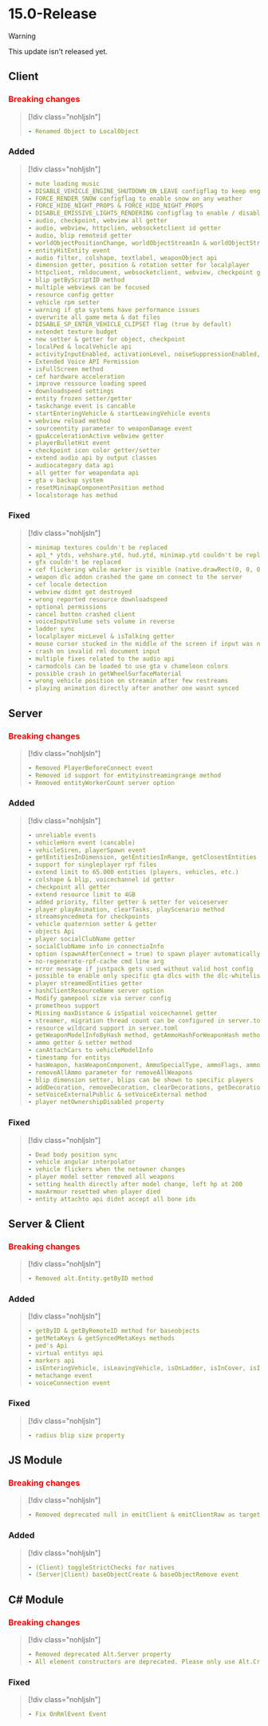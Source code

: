 # 15.0-Release

> [!WARNING]
> This update isn't released yet.

## Client

### <span style="color: red;">Breaking changes</span>

> [!div class="nohljsln"]
> ```yaml
> - Renamed Object to LocalObject
> ```

### Added

> [!div class="nohljsln"]
> ```yaml
> - mute loading music
> - DISABLE_VEHICLE_ENGINE_SHUTDOWN_ON_LEAVE configflag to keep engines on when leaving a vehicle
> - FORCE_RENDER_SNOW configflag to enable snow on any weather
> - FORCE_HIDE_NIGHT_PROPS & FORCE_HIDE_NIGHT_PROPS
> - DISABLE_EMISSIVE_LIGHTS_RENDERING configflag to enable / disable emissive lights
> - audio, checkpoint, webview all getter
> - audio, webview, httpclien, websocketclient id getter
> - audio, blip remoteid getter
> - worldObjectPositionChange, worldObjectStreamIn & worldObjectStreamOut event
> - entityHitEntity event
> - audio filter, colshape, textlabel, weaponObject api
> - dimension getter, position & rotation setter for localplayer
> - httpclient, rmldocument, websocketclient, webview, checkpoint getbyID method
> - blip getByScriptID method
> - multiple webviews can be focused
> - resource config getter
> - vehicle rpm setter
> - warning if gta systems have performance issues
> - overwrite all game meta & dat files
> - DISABLE_SP_ENTER_VEHICLE_CLIPSET flag (true by default)
> - extendet texture budget
> - new setter & getter for object, checkpoint
> - localPed & localVehicle api
> - activityInputEnabled, activationLevel, noiseSuppressionEnabled, toggleInput methods
> - Extended Voice API Permission
> - isFullScreen method
> - cef hardware acceleration
> - improve ressource loading speed
> - downloadspeed settings
> - entity frozen setter/getter
> - taskchange event is cancable
> - startEnteringVehicle & startLeavingVehicle events
> - webview reload method
> - sourceentity parameter to weaponDamage event
> - gpuAccelerationActive webview getter
> - playerBulletHit event
> - checkpoint icon color getter/setter
> - extend audio api by output classes
> - audiocategory data api
> - all getter for weapondata api
> - gta v backup system
> - resetMinimapComponentPosition method
> - localstorage has method
> ```

### Fixed

> [!div class="nohljsln"]
> ```yaml
> - minimap textures couldn't be replaced
> - ap1_* ytds, vehshare.ytd, hud.ytd, minimap.ytd couldn't be replaced
> - gfx couldn't be replaced
> - cef flickering while marker is visible (native.drawRect(0, 0, 0, 0, 0, 0, 0, 0) workaround is no longer needed)
> - weapon dlc addon crashed the game on connect to the server
> - cef locale detection
> - webview didnt get destroyed
> - wrong reported resource downloadspeed
> - optional permissions
> - cancel button crashed client
> - voiceInputVolume sets volume in reverse
> - ladder sync
> - localplayer micLevel & isTalking getter
> - mouse cursor stucked in the middle of the screen if input was not set to raw
> - crash on invalid rml document input
> - multiple fixes related to the audio api
> - carmodcols can be loaded to use gta v chameleon colors
> - possible crash in getWheelSurfaceMaterial
> - wrong vehicle position on streamin after few restreams
> - playing animation directly after another one wasnt synced
> ```

## Server

### <span style="color: red;">Breaking changes</span>

> [!div class="nohljsln"]
> ```yaml
> - Removed PlayerBeforeConnect event
> - Removed id support for entityinstreamingrange method
> - Removed entityWorkerCount server option
> ```

### Added

> [!div class="nohljsln"]
> ```yaml
> - unreliable events
> - vehicleHorn event (cancable)
> - vehicleSiren, playerSpawn event
> - getEntitiesInDimension, getEntitiesInRange, getClosestEntities methods
> - support for singleplayer rpf files
> - extend limit to 65.000 entities (players, vehicles, etc.)
> - colshape & blip, voicechannel id getter
> - checkpoint all getter
> - extend resource limit to 4GB
> - added priority, filter getter & setter for voiceserver
> - player playAnimation, clearTasks, playScenario method
> - streamsyncedmeta for checkpoints
> - vehicle quaternion setter & getter
> - objects Api
> - player socialClubName getter
> - socialClubName info in connectioInfo
> - option (spawnAfterConnect = true) to spawn player automatically at position 0,0,71
> - no-regenerate-rpf-cache cmd line arg
> - error message if justpack gets used without valid host config
> - possible to enable only specific gta dlcs with the dlc-whitelist config option
> - player streamedEntities getter
> - hashClientResourceName server option
> - Modify gamepool size via server config
> - prometheus support
> - Missing maxDistance & isSpatial voicechannel getter
> - streamer, migration thread count can be configured in server.toml
> - resource wildcard support in server.toml
> - getWeaponModelInfoByHash method, getAmmoHashForWeaponHash method & weaponmodels.bin file
> - ammo getter & setter method
> - canAttachCars to vehicleModelInfo
> - timestamp for entitys
> - hasWeapon, hasWeaponComponent, AmmoSpecialType, ammoFlags, ammoMax method for player
> - removeAllAmmo parameter for removeAllWeapons
> - blip dimension setter, blips can be shown to specific players
> - addDecoration, removeDecoration, clearDecorations, getDecorations method for player
> - setVoiceExternalPublic & setVoiceExternal method
> - player netOwnershipDisabled property
> ```

### Fixed

> [!div class="nohljsln"]
> ```yaml
> - Dead body position sync
> - vehicle angular interpolator
> - vehicle flickers when the netowner changes
> - player model setter removed all weapons
> - setting health directly after model change, left hp at 200
> - maxArmour resetted when player died
> - entity attachto api didnt accept all bone ids
> ```

## Server & Client

### <span style="color: red;">Breaking changes</span>

> [!div class="nohljsln"]
> ```yaml
> - Removed alt.Entity.getByID method
> ```

### Added
> [!div class="nohljsln"]
> ```yaml
> - getByID & getByRemoteID method for baseobjects
> - getMetaKeys & getSyncedMetaKeys methods
> - ped's Api
> - virtual entitys api
> - markers api
> - isEnteringVehicle, isLeavingVehicle, isOnLadder, isInCover, isInMelee player getter
> - metachange event
> - voiceConnection event
> ```

### Fixed
> [!div class="nohljsln"]
> ```yaml
> - radius blip size property
> ```

## JS Module

### <span style="color: red;">Breaking changes</span>

> [!div class="nohljsln"]
> ```yaml
> - Removed deprecated null in emitClient & emitClientRaw as target parameter
> ```

### Added
> [!div class="nohljsln"]
> ```yaml
> - (Client) toggleStrictChecks for natives
> - (Server|Client) baseObjectCreate & baseObjectRemove event
> ```


## C# Module

### <span style="color: red;">Breaking changes</span>

> [!div class="nohljsln"]
> ```yaml
> - Removed deprecated Alt.Server property
> - All element constructors are deprecated. Please only use Alt.Create* or AltAsync.Create* instead. In one of the next updates the constructors will be removed.
> ```

### Fixed

> [!div class="nohljsln"]
> ```yaml
> - Fix OnRmlEvent Event
> ```